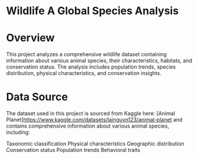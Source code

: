 # Wildlife A Global Species Analysis

# Overview
This project analyzes a comprehensive wildlife dataset containing information about various animal species, their characteristics, habitats, and conservation status. The analysis includes population trends, species distribution, physical characteristics, and conservation insights.

# Data Source
The dataset used in this project is sourced from Kaggle here: [Animal Planet]https://www.kaggle.com/datasets/lainguyn123/animal-planet and contains comprehensive information about various animal species, including:

Taxonomic classification
Physical characteristics
Geographic distribution
Conservation status
Population trends
Behavioral traits
